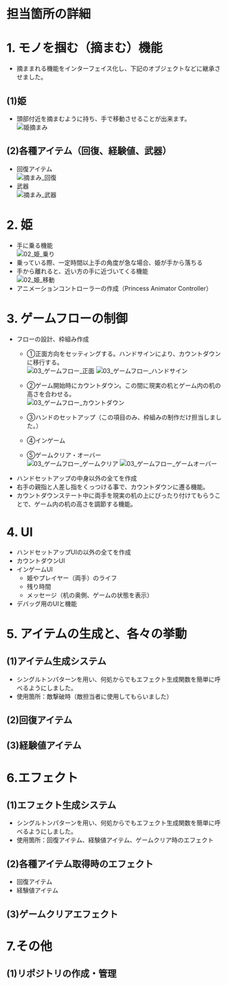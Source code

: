 # 担当箇所の詳細


# 1. モノを掴む（摘まむ）機能
- 摘ままれる機能をインターフェイス化し、下記のオブジェクトなどに継承させました。  
## (1)姫  
- 頭部付近を摘まむように持ち、手で移動させることが出来ます。  
![姫摘まみ](https://user-images.githubusercontent.com/103874162/213637903-f74a0fb4-ba48-4878-99f5-391ccbe2b71a.gif)  
## (2)各種アイテム（回復、経験値、武器）
- 回復アイテム  
![摘まみ_回復](https://user-images.githubusercontent.com/103874162/213639118-c95dff0c-808e-4230-b070-9eeb0ba22814.gif)  
- 武器  
![摘まみ_武器](https://user-images.githubusercontent.com/103874162/213639138-202e1dcd-afbb-49c9-a177-81bb1b99aadb.gif)  


# 2. 姫
- 手に乗る機能  
![02_姫_乗り](https://user-images.githubusercontent.com/103874162/213641234-b53bd250-1b33-4e8c-a31b-e459f0d51011.gif)  
- 乗っている際、一定時間以上手の角度が急な場合、姫が手から落ちる  
- 手から離れると、近い方の手に近づいてくる機能  
![02_姫_移動](https://user-images.githubusercontent.com/103874162/213642545-e74314ae-a2ff-4425-97c1-21c62b54e614.gif)  
- アニメーションコントローラーの作成（Princess Animator Controller）  


# 3. ゲームフローの制御
- フローの設計、枠組み作成  
	- ①正面方向をセッティングする。ハンドサインにより、カウントダウンに移行する。  
	![03_ゲームフロー_正面](https://user-images.githubusercontent.com/103874162/213644241-a20b27b6-ddf9-496d-b698-a2396dfc9ebb.gif)
        ![03_ゲームフロー_ハンドサイン](https://user-images.githubusercontent.com/103874162/213644639-7392f812-a8bf-482b-aa37-7fa8fe4d99f0.gif)  
	
	- ②ゲーム開始時にカウントダウン。この間に現実の机とゲーム内の机の高さを合わせる。  
	![03_ゲームフロー_カウントダウン](https://user-images.githubusercontent.com/103874162/213645427-ca3b2494-11b4-4899-8ab3-f3306cb74f8a.gif)

	- ③ハンドのセットアップ（この項目のみ、枠組みの制作だけ担当しました。）  
	
	- ④インゲーム  
	- ⑤ゲームクリア・オーバー   
	![03_ゲームフロー_ゲームクリア](https://user-images.githubusercontent.com/103874162/213647481-472160b2-85b1-4ad5-b0f6-e88349cd53c7.gif)
	![03_ゲームフロー_ゲームオーバー](https://user-images.githubusercontent.com/103874162/213647534-d3ba7863-6a99-487f-8be2-7993989e2849.gif)
- ハンドセットアップの中身以外の全てを作成  
- 右手の親指と人差し指をくっつける事で、カウントダウンに遷る機能。   
- カウントダウンステート中に両手を現実の机の上にぴったり付けてもらうことで、ゲーム内の机の高さを調節する機能。  

# 4. UI
- ハンドセットアップUIの以外の全てを作成  
- カウントダウンUI  
- インゲームUI  
	- 姫やプレイヤー（両手）のライフ  
	- 残り時間  
	- メッセージ（机の奥側、ゲームの状態を表示）  
- デバッグ用のUIと機能  

# 5. アイテムの生成と、各々の挙動 
## (1)アイテム生成システム  
- シングルトンパターンを用い、何処からでもエフェクト生成関数を簡単に呼べるようにしました。  　　
- 使用箇所：敵撃破時（敵担当者に使用してもらいました）  
## (2)回復アイテム  
## (3)経験値アイテム  


# 6.エフェクト  
## (1)エフェクト生成システム  
- シングルトンパターンを用い、何処からでもエフェクト生成関数を簡単に呼べるようにしました。　　
- 使用箇所：回復アイテム、経験値アイテム、ゲームクリア時のエフェクト
## (2)各種アイテム取得時のエフェクト  
- 回復アイテム  
- 経験値アイテム  
## (3)ゲームクリアエフェクト


# 7.その他
## (1)リポジトリの作成・管理  
